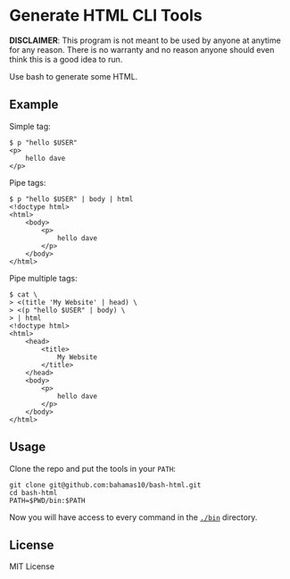 Generate HTML CLI Tools
=======================

**DISCLAIMER**: This program is not meant to be used by anyone at anytime for
any reason. There is no warranty and no reason anyone should even think this
is a good idea to run.

Use bash to generate some HTML.

Example
-------

Simple tag:

```
$ p "hello $USER"
<p>
	hello dave
</p>
```

Pipe tags:

```
$ p "hello $USER" | body | html
<!doctype html>
<html>
	<body>
		<p>
			hello dave
		</p>
	</body>
</html>
```

Pipe multiple tags:

```
$ cat \
> <(title 'My Website' | head) \
> <(p "hello $USER" | body) \
> | html
<!doctype html>
<html>
	<head>
		<title>
			My Website
		</title>
	</head>
	<body>
		<p>
			hello dave
		</p>
	</body>
</html>
```

Usage
-----

Clone the repo and put the tools in your `PATH`:

```
git clone git@github.com:bahamas10/bash-html.git
cd bash-html
PATH=$PWD/bin:$PATH
```

Now you will have access to every command in the [`./bin`](/bin) directory.

License
-------

MIT License
